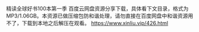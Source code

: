 精读全球好书100本第一季 百度云网盘资源分享下载，具体看下文目录，格式为MP3/1.06GB。本资源已做压缩包防和谐处理，请勿直接在百度网盘中和谐资源用不了，下载到本地之后解压在观看。
https://www.xinliu.vip/426.html